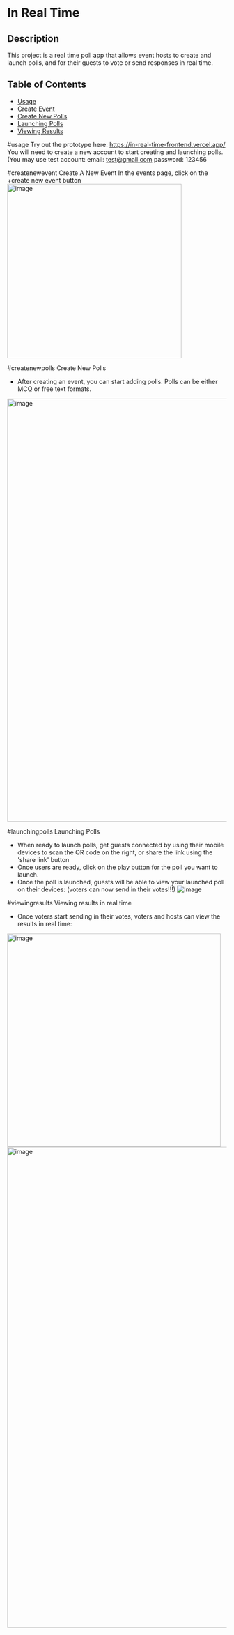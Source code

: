 # In Real Time

## Description
This project is a real time poll app that allows event hosts to create and launch polls, and for their guests to vote or send responses in real time. 

## Table of Contents
- [Usage](#usage)
- [Create Event](#createnewevent)
- [Create New Polls](#createnewpolls)
- [Launching Polls](#launchingpolls)
- [Viewing Results](#viewingresults)


#usage
Try out the prototype here: https://in-real-time-frontend.vercel.app/
You will need to create a new account to start creating and launching polls. (You may use test account: 
   email: test@gmail.com
   password: 123456

#createnewevent
Create A New Event
In the events page, click on the +create new event button 
<br/>
<img width="400" alt="image" src="https://github.com/Shermainesng/In-Real-Time/assets/61632019/8516179b-6a4d-44b7-bf93-1b4c8daf3cfe">

#createnewpolls
Create New Polls
- After creating an event, you can start adding polls. Polls can be either MCQ or free text formats.
<img width="971" alt="image" src="https://github.com/Shermainesng/In-Real-Time/assets/61632019/189d7e92-7de7-480c-a705-50211595cb1e">

#launchingpolls
Launching Polls
- When ready to launch polls, get guests connected by using their mobile devices to scan the QR code on the right, or share the link using the 'share link' button
- Once users are ready, click on the play button for the poll you want to launch.
- Once the poll is launched, guests will be able to view your launched poll on their devices: (voters can now send in their votes!!!)
![image](https://github.com/Shermainesng/In-Real-Time/assets/61632019/fe29de4d-b5b3-4d93-887c-06d2815baaee)

#viewingresults
Viewing results in real time
- Once voters start sending in their votes, voters and hosts can view the results in real time:
<img width="490" alt="image" src="https://github.com/Shermainesng/In-Real-Time/assets/61632019/b33d380e-1b6f-408b-8b93-da72bf556a74">
<img width="1104" alt="image" src="https://github.com/Shermainesng/In-Real-Time/assets/61632019/46f37c0a-3690-4de0-8afa-0ee2af0bf6d5">


  
